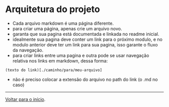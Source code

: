 # Arquitetura do projeto
 - Cada arquivo markdown é uma página diferente.
 - para criar uma página, apenas crie um arquivo novo.
 - garanta que sua pagina está documentada e linkada no readme inicial.
 - idealmente sua pagina deve conter um link para o próximo modulo, e no modulo anterior deve ter um link para sua pagina, isso garante o fluxo da navegação.
 - para criar links entre uma pagina e outra pode se usar navegação relativa nos links em markdown, dessa forma:
 ```
 (texto do link)[./caminho/para/meu-arquivo]
 ```
 - não é preciso colocar a extensão do arquivo no path do link (o .md no caso)

-----------------
[Voltar para o início](./README).
